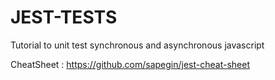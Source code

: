 # JEST-TESTS
Tutorial to unit test synchronous and asynchronous javascript

CheatSheet : https://github.com/sapegin/jest-cheat-sheet
